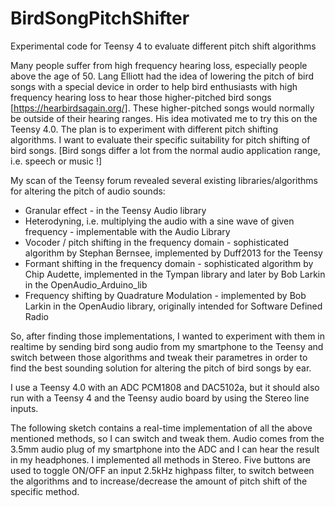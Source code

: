 # BirdSongPitchShifter
Experimental code for Teensy 4 to evaluate different pitch shift algorithms

Many people suffer from high frequency hearing loss, especially people above the age of 50. Lang Elliott had the idea of lowering the pitch of bird songs with a special device in order to help bird enthusiasts with high frequency hearing loss to hear those higher-pitched bird songs [https://hearbirdsagain.org/]. These higher-pitched songs would normally be outside of their hearing ranges. His idea motivated me to try this on the Teensy 4.0. The plan is to experiment with different pitch shifting algorithms. I want to evaluate their specific suitability for pitch shifting of bird songs. [Bird songs differ a lot from the normal audio application range, i.e. speech or music !]

My scan of the Teensy forum revealed several existing libraries/algorithms for altering the pitch of audio sounds:


* Granular effect - in the Teensy Audio library
* Heterodyning, i.e. multiplying the audio with a sine wave of given frequency - implementable with the Audio Library
* Vocoder / pitch shifting in the frequency domain - sophisticated algorithm by Stephan Bernsee, implemented by Duff2013 for the Teensy
* Formant shifting in the frequency domain - sophisticated algorithm by Chip Audette, implemented in the Tympan library and later by Bob Larkin in the OpenAudio_Arduino_lib
* Frequency shifting by Quadrature Modulation - implemented by Bob Larkin in the OpenAudio library, originally intended for Software Defined Radio 



So, after finding those implementations, I wanted to experiment with them in realtime by sending bird song audio from my smartphone to the Teensy and switch between those algorithms and tweak their parametres in order to find the best sounding solution for altering the pitch of bird songs by ear.

I use a Teensy 4.0 with an ADC PCM1808 and DAC5102a, but it should also run with a Teensy 4 and the Teensy audio board by using the Stereo line inputs.

The following sketch contains a real-time implementation of all the above mentioned methods, so I can switch and tweak them. Audio comes from the 3.5mm audio plug of my smartphone into the ADC and I can hear the result in my headphones. I implemented all methods in Stereo. Five buttons are used to toggle ON/OFF an input 2.5kHz highpass filter, to switch between the algorithms and to increase/decrease the amount of pitch shift of the specific method.

